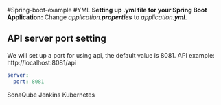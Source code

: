 #Spring-boot-example #YML 
**Setting up .yml file for your Spring Boot Application:**
Change _application.**properties**_ to _application.**yml**_.
## API server port setting
We will set up a port for using api, the default value is 8081.
API example: http://localhost:8081/api
```yml
server:
  port: 8081
```




SonaQube
Jenkins
Kubernetes